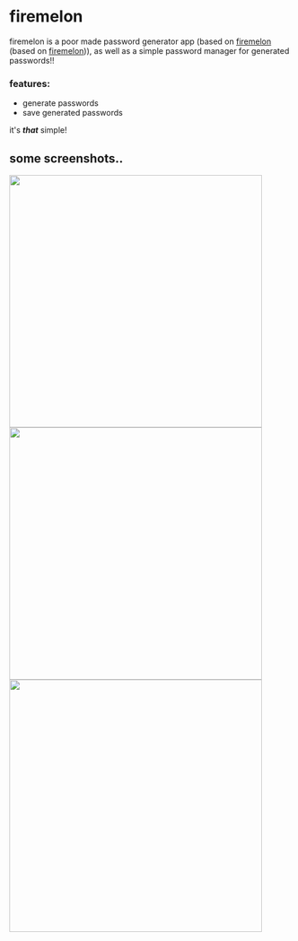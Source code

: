 # firemelon

firemelon is a poor made password generator app (based on [firemelon](https://github.com/evaqum/firemelon-dart) (based on [firemelon](https://github.com/evtn/firemelon))), as well as a simple password manager for generated passwords!!

### features:
- generate passwords
- save generated passwords

it's ***that*** simple!

## some screenshots..
<img src="https://user-images.githubusercontent.com/54950997/188500768-76000d18-50a5-4c1b-8b93-3405f7dd9a0a.png" width="450">
<img src="https://user-images.githubusercontent.com/54950997/188500879-65ccd4da-51df-4d1d-99e2-06fdcd3a7efd.png" width="450">
<img src="https://user-images.githubusercontent.com/54950997/188500881-8ca6d419-a81e-446a-a7a3-7e2b4aa592a3.png" width="450">
